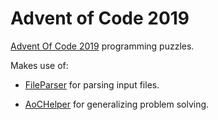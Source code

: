 # Advent of Code 2019

[Advent Of Code 2019](https://adventofcode.com/2019) programming puzzles.

Makes use of:

* [FileParser](https://github.com/eduherminio/FileParser) for parsing input files.

* [AoCHelper](https://github.com/eduherminio/AoCHelper) for generalizing problem solving.
